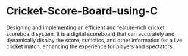 # Cricket-Score-Board-using-C
Designing and implementing an efficient and feature-rich cricket scoreboard system. It is a digital scoreboard that can
accurately and dynamically display the score, statistics, and other information for a live cricket match, enhancing the
experience for players and spectators.
